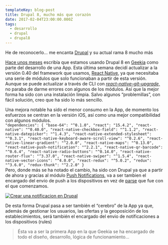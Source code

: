 ```yaml
---
templateKey: blog-post
title: Drupal 8, mucho más que corazón
date: 2017-02-04T23:00:00.000Z
tags:
  - desarrollo
  - drupal
  - drupal8
---
```



He de reconocerlo… me encanta [Drupal](https://www.drupal.org/) y su actual rama 8 mucho más 

[Hace unos meses](https://www.javiermaties.com/sipuedo/2016/11/28/drupal-8-el-mejor-corazon-para-un-desarrollo/) escribía que estamos usando Drupal 8 en [Geekia](https://geekia.es/) como parte del desarrollo de una App. Esta última semana decidí actualizar a la versión 0.40 del framework que usamos, [React Native](https://facebook.github.io/react-native/), ya que necesitaba una serie de módulos que solo funcionaban a partir de esta versión. Aunque se puede actualizar a través de CLI con *[react–native–git–upgrade,](https://facebook.github.io/react-native/releases/next/docs/upgrading.html)* no paraba de darme errores con algunos de los módulos. Así que la mejor forma ha sido con una instalación limpia. Salvo algunos “problemillas”, con fácil solución, creo que ha sido lo más sencillo.

Una mejora notable ha sido el menor consumo en la App, de momento los esfuerzos se centran en la versión iOS, así como una mejor compatibilidad con algunos módulos.\
`"dependencies": {
"base-64": "^0.1.0",
"react": "15.4.2",
"react-native": "^0.40.0",
"react-native-checkbox-field": "^1.1.2",
"react-native-datepicker": "^1.4.3",
"react-native-extended-stylesheet": "^0.3.1",
"react-native-keyboard-aware-scroll-view": "^0.2.6",
"react-native-linear-gradient": "^2.0.0",
"react-native-maps": "^0.13.0",
"react-native-push-notification": "^2.2.1",
"react-native-qr-barcode": "^0.6.4",
"react-native-radio-buttons": "^0.14.0",
"react-native-router-flux": "^3.37.0",
"react-native-swiper": "^1.5.4",
"react-native-vector-icons": "^4.0.0",
"react-redux": "^5.0.2",
"redux": "^3.6.0",
"redux-thunk": "^2.2.0"
}`\
Pero, donde más se ha notado el cambio, ha sido con Drupal ya que a partir de ahora y gracias al módulo [Push Notifications](https://www.drupal.org/project/push_notifications), va a ser tambien el encargado del envio de push a los dispositivos en vez de [parse](https://parseplatform.github.io/) que fue con el que comenzamos.

[![Crear una notificacion en Drupal](https://i1.wp.com/javiermaties.com/sipuedo/wp-content/uploads/2017/02/Captura-de-pantalla-2017-02-05-a-las-12.58.08.png?resize=1294%2C916&ssl=1 "Crear una notificacion en Drupal")](https://i1.wp.com/javiermaties.com/sipuedo/wp-content/uploads/2017/02/Captura-de-pantalla-2017-02-05-a-las-12.58.08.png?ssl=1)

De esta forma Drupal pasa a ser también el “cerebro” de la App ya que, además de gestionar los usuarios, las ofertas y la geoposición de los establecimientos, será también el encargado del envio de notificaciones a los dispositivos (rules)

> Ésta va a ser la primera App en la que Geekia se ha encargado de todo el diseño, desarrollo, lógica de funcionamiento…